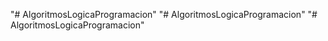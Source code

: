 "# AlgoritmosLogicaProgramacion" 
"# AlgoritmosLogicaProgramacion" 
"# AlgoritmosLogicaProgramacion" 
